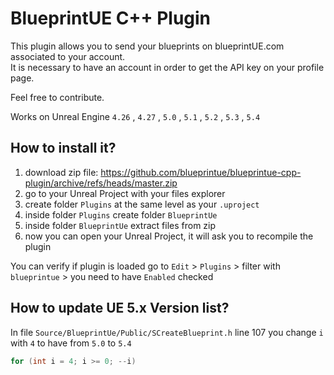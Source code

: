 # BlueprintUE C++ Plugin

This plugin allows you to send your blueprints on blueprintUE.com associated to your account.  
It is necessary to have an account in order to get the API key on your profile page.

Feel free to contribute.

Works on Unreal Engine `4.26` , `4.27` , `5.0` , `5.1` , `5.2` , `5.3` , `5.4`

## How to install it?
1. download zip file: https://github.com/blueprintue/blueprintue-cpp-plugin/archive/refs/heads/master.zip
2. go to your Unreal Project with your files explorer
3. create folder `Plugins` at the same level as your `.uproject`
4. inside folder `Plugins` create folder `BlueprintUe`
5. inside folder `BlueprintUe` extract files from zip
6. now you can open your Unreal Project, it will ask you to recompile the plugin

You can verify if plugin is loaded go to `Edit` > `Plugins` > filter with `blueprintue` > you need to have `Enabled` checked

## How to update UE 5.x Version list?
In file `Source/BlueprintUe/Public/SCreateBlueprint.h` line 107 you change `i` with `4` to have from `5.0` to `5.4`  
```c++
for (int i = 4; i >= 0; --i)
```